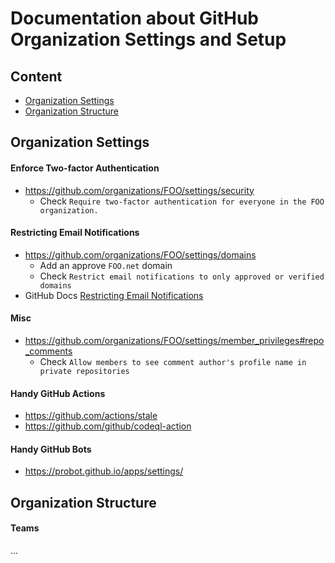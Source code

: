 # Documentation about GitHub Organization Settings and Setup

## Content
* [Organization Settings](https://github.com/FOO/github/edit/main/README.md#organization-settings)
* [Organization Structure](https://github.com/FOO/github/edit/main/README.md#organization-structure)


## Organization Settings

#### Enforce Two-factor Authentication
* https://github.com/organizations/FOO/settings/security
  * Check `Require two-factor authentication for everyone in the FOO organization.` 

#### Restricting Email Notifications
* https://github.com/organizations/FOO/settings/domains
  *  Add an approve `FOO.net` domain
  *  Check `Restrict email notifications to only approved or verified domains`
* GitHub Docs [Restricting Email Notifications](https://docs.github.com/en/enterprise-server@3.4/organizations/keeping-your-organization-secure/managing-security-settings-for-your-organization/restricting-email-notifications-for-your-organization#restricting-email-notifications)

#### Misc
* https://github.com/organizations/FOO/settings/member_privileges#repo_comments
  * Check `Allow members to see comment author's profile name in private repositories`

#### Handy GitHub Actions
- https://github.com/actions/stale
- https://github.com/github/codeql-action

#### Handy GitHub Bots
- https://probot.github.io/apps/settings/

## Organization Structure

#### Teams
...
